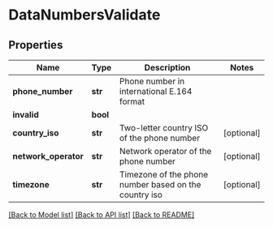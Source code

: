# DataNumbersValidate


## Properties
Name | Type | Description | Notes
------------ | ------------- | ------------- | -------------
**phone_number** | **str** | Phone number in international E.164 format | 
**invalid** | **bool** |  | 
**country_iso** | **str** | Two-letter country ISO of the phone number | [optional] 
**network_operator** | **str** | Network operator of the phone number | [optional] 
**timezone** | **str** | Timezone of the phone number based on the country iso | [optional] 


[[Back to Model list]](../../README.md#models) [[Back to API list]](../../README.md#available-methods) [[Back to README]](../../README.md)


